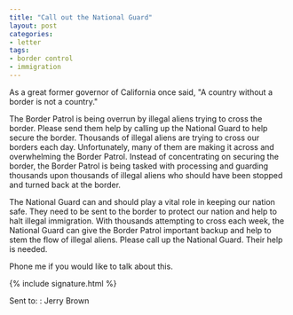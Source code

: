 ```yaml
---
title: "Call out the National Guard"
layout: post
categories:
- letter
tags:
- border control
- immigration
---
```


As a great former governor of California once said, "A country without a border is not a country."

The Border Patrol is being overrun by illegal aliens trying to cross the border. Please send them help by calling up the National Guard to help secure the border. Thousands of illegal aliens are trying to cross our borders each day. Unfortunately, many of them are making it across and overwhelming the Border Patrol. Instead of concentrating on securing the border, the Border Patrol is being tasked with processing and guarding thousands upon thousands of illegal aliens who should have been stopped and turned back at the border. 

The National Guard can and should play a vital role in keeping our nation safe. They need to be sent to the border to protect our nation and help to halt illegal immigration. With thousands attempting to cross each week, the National Guard can give the Border Patrol important backup and help to stem the flow of illegal aliens. Please call up the National Guard. Their help is needed.

Phone me if you would like to talk about this.

{% include signature.html %}

Sent to:
: Jerry Brown
